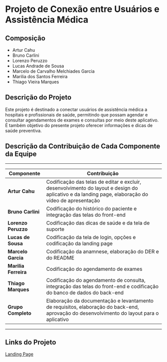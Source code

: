 # Projeto de Conexão entre Usuários e Assistência Médica

## Composição

- Artur Cahu  
- Bruno Carlini  
- Lorenzo Peruzzo  
- Lucas Andrade de Sousa  
- Marcelo de Carvalho Melchiades Garcia  
- Marilia dos Santos Ferreira  
- Thiago Vieira Marques  

## Descrição do Projeto

Este projeto é destinado a conectar usuários de assistência médica a hospitais e profissionais de saúde, permitindo que possam agendar e consultar agendamentos de exames e consultas por meio deste aplicativo. É também objetivo do presente projeto oferecer informações e dicas de saúde preventiva.

## Descrição da Contribuição de Cada Componente da Equipe
-----------------------------------------------------------------------------------------------------------------------------------------------------------------------------
| Componente           | Contribuição                                                                                                                                       |                                                            
|----------------------|-----------------------------------------------------------------------------------------------------------------------------------------------------
| **Artur Cahu**       | Codificação das telas de editar e excluir, desenvolvimento do layout e design do aplicativo e da landing page, elaboração do vídeo de apresentação |
| **Bruno Carlini**    | Codificação do histórico do paciente e integração das telas do front-end                                                                           |
| **Lorenzo Peruzzo** | Codificação das dicas de saúde e da tela de suporte                                                                                                |
| **Lucas de Sousa**   | Codificação da tela de login, opções e codificação da landing page                                                                                 |
| **Marcelo Garcia**   | Codificação da anamnese, elaboração do DER e do README                                                                                             |
| **Marilia Ferreira** | Codificação do agendamento de exames                                                                                                               |
| **Thiago Marques**   | Codificação do agendamento de consulta, integração das telas do front-end e codificação do banco de dados do back-end                              |
| **Grupo Completo**   | Elaboração da documentação e levantamento de requisitos, elaboração do back-end, aprovação do desenvolvimento do layout para o aplicativo          |
-----------------------------------------------------------------------------------------------------------------------------------------------------------------------------
## Links do Projeto

[Landing Page](https://lucas19andrade.github.io/Landing-Page/)
